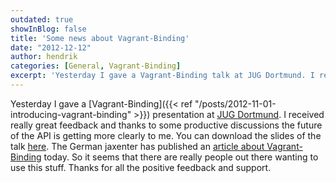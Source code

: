 ```yaml
---
outdated: true
showInBlog: false
title: 'Some news about Vagrant-Binding'
date: "2012-12-12"
author: hendrik
categories: [General, Vagrant-Binding]
excerpt: 'Yesterday I gave a Vagrant-Binding talk at JUG Dortmund. I received really great feedback and thanks to some productive discussions the future of the API is getting more clearly to me.'
---
```

Yesterday I gave a [Vagrant-Binding]({{< ref "/posts/2012-11-01-introducing-vagrant-binding" >}}) presentation at [JUG Dortmund](http://www.jugdo.de/?p=75). I received really great feedback and thanks to some productive discussions the future of the API is getting more clearly to me. You can download the slides of the talk [here](http://de.slideshare.net/HendrikEbbers/vagrant-puppet-jug-2). The German jaxenter has published an [article about Vagrant-Binding](http://it-republik.de/jaxenter/artikel/Einweg-VM-zur-Runtime-erstellen-5516.html) today. So it seems that there are really people out there wanting to use this stuff. Thanks for all the positive feedback and support.
